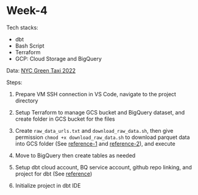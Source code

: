 # Week-4
Tech stacks:
- dbt
- Bash Script
- Terraform
- GCP: Cloud Storage and BigQuery 

Data:
[NYC Green Taxi 2022](https://www.nyc.gov/site/tlc/about/tlc-trip-record-data.page) 

Steps:
1. Prepare VM SSH connection in VS Code, navigate to the project directory
2. Setup Terraform to manage GCS bucket and BigQuery dataset, and create folder in GCS bucket for the files
3. Create `raw_data_urls.txt` and `download_raw_data.sh`, then give permission `chmod +x download_raw_data.sh` to download parquet data into GCS folder (See [reference-1](https://github.com/toddwschneider/nyc-taxi-data/tree/master) and [reference-2](https://stackoverflow.com/questions/55524999/is-there-any-terraform-module-to-create-folders-within-a-bucket-gcp)), and execute 
4. Move to BigQuery then create tables as needed

5. Setup dbt cloud account, BQ service account, github repo linking, and project for dbt (See [reference](https://github.com/DataTalksClub/data-engineering-zoomcamp/blob/main/04-analytics-engineering/dbt_cloud_setup.md)) 
6. Initialize project in dbt IDE 
